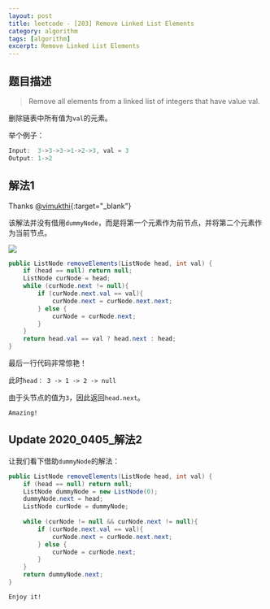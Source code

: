 ```yaml
---
layout: post
title: leetcode - [203] Remove Linked List Elements
category: algorithm
tags: [algorithm]
excerpt: Remove Linked List Elements
---
```


## 题目描述  

> Remove all elements from a linked list of integers that have value val.  

删除链表中所有值为`val`的元素。  


举个例子：  

``` java
Input:  3->3->3->1->2->3, val = 3
Output: 1->2
```

## 解法1


Thanks [@vimukthi](https://leetcode.com/problems/remove-linked-list-elements/discuss/57331/Accepted-7-line-clean-java-solution){:target="_blank"}  

该解法并没有借用`dummyNode`，而是将第一个元素作为前节点，并将第二个元素作为当前节点。  
 

![](https://yyc-images.oss-cn-beijing.aliyuncs.com/leetcode_203_common.png)  

``` java
public ListNode removeElements(ListNode head, int val) {
    if (head == null) return null;
    ListNode curNode = head;
    while (curNode.next != null){
        if (curNode.next.val == val){
            curNode.next = curNode.next.next;
        } else {
            curNode = curNode.next;
        }
    }
    return head.val == val ? head.next : head;
}
```

最后一行代码非常惊艳！ 

此时`head： 3 -> 1 -> 2 -> null`  

由于头节点的值为`3`，因此返回`head.next`。  


`Amazing!`



## Update 2020_0405_解法2  

让我们看下借助`dummyNode`的解法：  


``` java
public ListNode removeElements(ListNode head, int val) {
    if (head == null) return null;
    ListNode dummyNode = new ListNode(0);
    dummyNode.next = head;
    ListNode curNode = dummyNode;
    
    while (curNode != null && curNode.next != null){
        if (curNode.next.val == val){
            curNode.next = curNode.next.next;
        } else {
            curNode = curNode.next;
        }
    }
    return dummyNode.next;
}
```

`Enjoy it!`